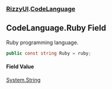 ### [RizzyUI](RizzyUI 'RizzyUI').[CodeLanguage](RizzyUI.CodeLanguage 'RizzyUI.CodeLanguage')

## CodeLanguage.Ruby Field

Ruby programming language.

```csharp
public const string Ruby = ruby;
```

#### Field Value
[System.String](https://docs.microsoft.com/en-us/dotnet/api/System.String 'System.String')